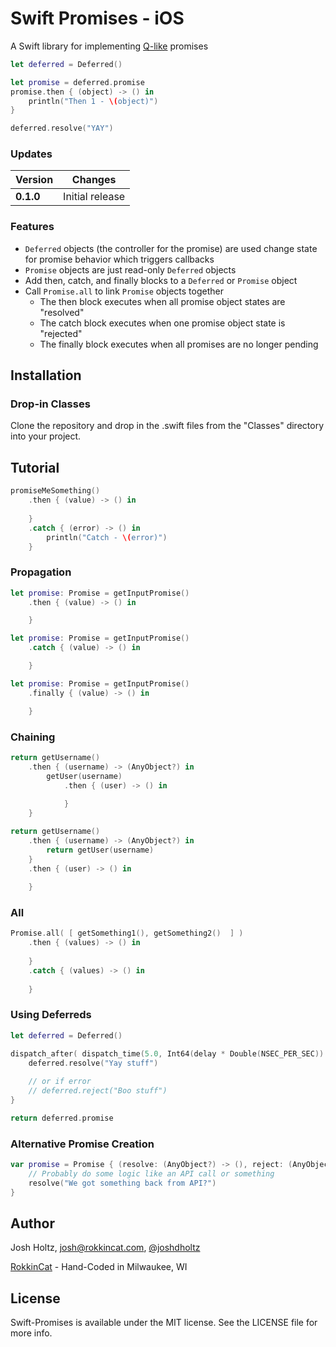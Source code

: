 # Swift Promises - iOS

A Swift library for implementing [Q-like](https://github.com/kriskowal/q) promises

```swift
let deferred = Deferred()

let promise = deferred.promise
promise.then { (object) -> () in
    println("Then 1 - \(object)")
}

deferred.resolve("YAY")
```

### Updates

Version | Changes
--- | ---
**0.1.0** | Initial release

### Features
- `Deferred` objects (the controller for the promise) are used change state for promise behavior which triggers callbacks
- `Promise` objects are just read-only `Deferred` objects
- Add then, catch, and finally blocks to a `Deferred` or `Promise` object
- Call `Promise.all` to link `Promise` objects together
    - The then block executes when all promise object states are "resolved"
    - The catch block executes when one promise object state is "rejected"
    - The finally block executes when all promises are no longer pending

## Installation

### Drop-in Classes
Clone the repository and drop in the .swift files from the "Classes" directory into your project.

## Tutorial

```swift
promiseMeSomething()
    .then { (value) -> () in
        
    }
    .catch { (error) -> () in
        println("Catch - \(error)")
    }
```

### Propagation

```swift
let promise: Promise = getInputPromise()
    .then { (value) -> () in

    }
```

```swift
let promise: Promise = getInputPromise()
    .catch { (value) -> () in

    }
```

```swift
let promise: Promise = getInputPromise()
    .finally { (value) -> () in

    }
```

### Chaining

```swift
return getUsername()
    .then { (username) -> (AnyObject?) in
        getUser(username)
            .then { (user) -> () in
        
            }
    }
```

```swift
return getUsername()
    .then { (username) -> (AnyObject?) in
        return getUser(username)
    }
    .then { (user) -> () in
    
    }
```

### All

```swift
Promise.all( [ getSomething1(), getSomething2()  ] )
    .then { (values) -> () in
    
    }
    .catch { (values) -> () in
    
    }

```

### Using Deferreds

```swift
let deferred = Deferred()

dispatch_after( dispatch_time(5.0, Int64(delay * Double(NSEC_PER_SEC)) ), dispatch_get_main_queue()) { 
    deferred.resolve("Yay stuff")
    
    // or if error
    // deferred.reject("Boo stuff")
}

return deferred.promise
```

### Alternative Promise Creation

```swift
var promise = Promise { (resolve: (AnyObject?) -> (), reject: (AnyObject?) -> ()) -> () in
    // Probably do some logic like an API call or something
    resolve("We got something back from API?")
}
```

## Author

Josh Holtz, josh@rokkincat.com, [@joshdholtz](https://twitter.com/joshdholtz)

[RokkinCat](http://www.rokkincat.com/) - Hand-Coded in Milwaukee, WI

## License

Swift-Promises is available under the MIT license. See the LICENSE file for more info.
